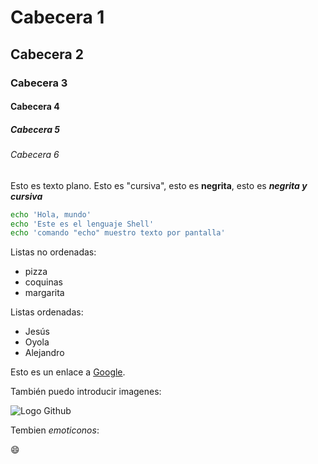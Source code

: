 # Cabecera 1

## Cabecera 2

### Cabecera 3

#### Cabecera 4

##### Cabecera 5

###### Cabecera 6

Esto es texto plano. Esto es "cursiva", esto es **negrita**, esto es ***negrita y cursiva***

```sh
echo 'Hola, mundo'
echo 'Este es el lenguaje Shell'
echo 'comando "echo" muestro texto por pantalla'
```

Listas no ordenadas:

* pizza
* coquinas
* margarita

Listas ordenadas:

* Jesús
* Oyola
* Alejandro

Esto es un enlace a [Google](http://google.com).

También puedo introducir imagenes:

![Logo Github](https://github.com/apple-touch-icon.png)

Tembien *emoticonos*:

:smile:

